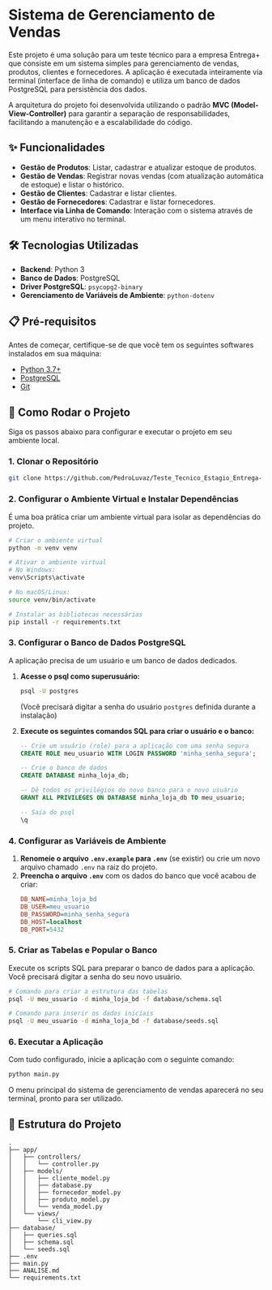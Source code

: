 # Sistema de Gerenciamento de Vendas

Este projeto é uma solução para um teste técnico para a empresa Entrega+ que consiste em um sistema simples para gerenciamento de vendas, produtos, clientes e fornecedores. A aplicação é executada inteiramente via terminal (interface de linha de comando) e utiliza um banco de dados PostgreSQL para persistência dos dados.

A arquitetura do projeto foi desenvolvida utilizando o padrão **MVC (Model-View-Controller)** para garantir a separação de responsabilidades, facilitando a manutenção e a escalabilidade do código.

## ✨ Funcionalidades

* **Gestão de Produtos**: Listar, cadastrar e atualizar estoque de produtos.
* **Gestão de Vendas**: Registrar novas vendas (com atualização automática de estoque) e listar o histórico.
* **Gestão de Clientes**: Cadastrar e listar clientes.
* **Gestão de Fornecedores**: Cadastrar e listar fornecedores.
* **Interface via Linha de Comando**: Interação com o sistema através de um menu interativo no terminal.

## 🛠️ Tecnologias Utilizadas

* **Backend**: Python 3
* **Banco de Dados**: PostgreSQL
* **Driver PostgreSQL**: `psycopg2-binary`
* **Gerenciamento de Variáveis de Ambiente**: `python-dotenv`

## 📋 Pré-requisitos

Antes de começar, certifique-se de que você tem os seguintes softwares instalados em sua máquina:
* [Python 3.7+](https://www.python.org/downloads/)
* [PostgreSQL](https://www.postgresql.org/download/)
* [Git](https://git-scm.com/downloads)

## 🚀 Como Rodar o Projeto

Siga os passos abaixo para configurar e executar o projeto em seu ambiente local.

### 1. Clonar o Repositório
```bash
git clone https://github.com/PedroLuvaz/Teste_Tecnico_Estagio_Entrega-.git
```

### 2. Configurar o Ambiente Virtual e Instalar Dependências

É uma boa prática criar um ambiente virtual para isolar as dependências do projeto.

```bash
# Criar o ambiente virtual
python -m venv venv

# Ativar o ambiente virtual
# No Windows:
venv\Scripts\activate

# No macOS/Linux:
source venv/bin/activate

# Instalar as bibliotecas necessárias
pip install -r requirements.txt
```

### 3. Configurar o Banco de Dados PostgreSQL

A aplicação precisa de um usuário e um banco de dados dedicados.

1.  **Acesse o psql como superusuário:**
    ```bash
    psql -U postgres
    ```
    
    (Você precisará digitar a senha do usuário `postgres` definida durante a instalação)

2.  **Execute os seguintes comandos SQL para criar o usuário e o banco:**
    ```sql
    -- Crie um usuário (role) para a aplicação com uma senha segura
    CREATE ROLE meu_usuario WITH LOGIN PASSWORD 'minha_senha_segura';

    -- Crie o banco de dados
    CREATE DATABASE minha_loja_db;

    -- Dê todos os privilégios do novo banco para o novo usuário
    GRANT ALL PRIVILEGES ON DATABASE minha_loja_db TO meu_usuario;

    -- Saia do psql
    \q
    ```

### 4. Configurar as Variáveis de Ambiente

1.  **Renomeie o arquivo `.env.example` para `.env`** (se existir) ou crie um novo arquivo chamado `.env` na raiz do projeto.
2.  **Preencha o arquivo `.env`** com os dados do banco que você acabou de criar:
    ```ini
    DB_NAME=minha_loja_bd
    DB_USER=meu_usuario
    DB_PASSWORD=minha_senha_segura
    DB_HOST=localhost
    DB_PORT=5432
    ```

### 5. Criar as Tabelas e Popular o Banco

Execute os scripts SQL para preparar o banco de dados para a aplicação. Você precisará digitar a senha do seu novo usuário.

```bash
# Comando para criar a estrutura das tabelas
psql -U meu_usuario -d minha_loja_bd -f database/schema.sql

# Comando para inserir os dados iniciais
psql -U meu_usuario -d minha_loja_bd -f database/seeds.sql
```

### 6. Executar a Aplicação

Com tudo configurado, inicie a aplicação com o seguinte comando:

```bash
python main.py
```

O menu principal do sistema de gerenciamento de vendas aparecerá no seu terminal, pronto para ser utilizado.

## 📂 Estrutura do Projeto

```
.
├── app/
│   ├── controllers/
│   │   └── controller.py
│   ├── models/
│   │   ├── cliente_model.py
│   │   ├── database.py
│   │   ├── fornecedor_model.py
│   │   ├── produto_model.py
│   │   └── venda_model.py
│   └── views/
│       └── cli_view.py
├── database/
│   ├── queries.sql
│   ├── schema.sql
│   └── seeds.sql
├── .env
├── main.py
├── ANALISE.md
└── requirements.txt
```
